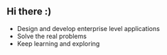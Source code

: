 ## Hi there :)

- Design and develop enterprise level applications
- Solve the real problems
- Keep learning and exploring
